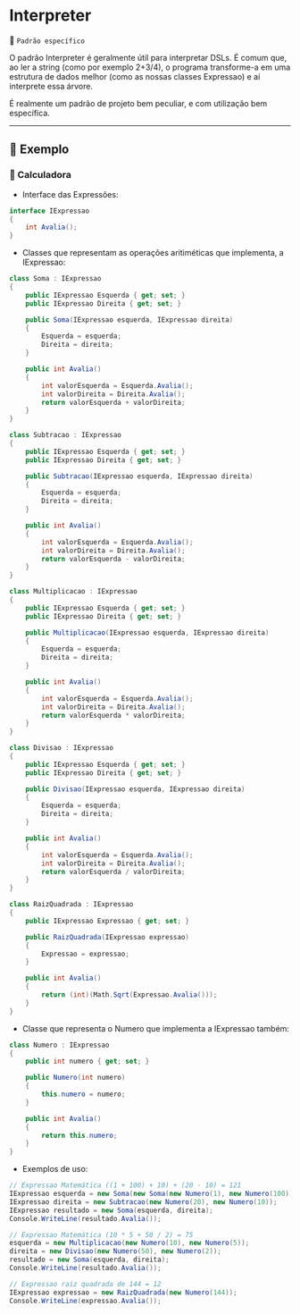 # Interpreter
📍 `Padrão específico`

O padrão Interpreter é geralmente útil para interpretar DSLs. É comum que, ao ler a string (como por exemplo 2+3/4), o programa transforme-a em uma estrutura de dados melhor (como as nossas classes Expressao) e aí interprete essa árvore.

É realmente um padrão de projeto bem peculiar, e com utilização bem específica.

---
## 📑 Exemplo 
### 🔹 Calculadora

+ Interface das Expressões:
```csharp
interface IExpressao
{
    int Avalia();
}
```

+ Classes que representam as operações aritiméticas que implementa, a IExpressao:
```csharp
class Soma : IExpressao
{
    public IExpressao Esquerda { get; set; }
    public IExpressao Direita { get; set; }

    public Soma(IExpressao esquerda, IExpressao direita)
    {
        Esquerda = esquerda;
        Direita = direita;
    }

    public int Avalia()
    {
        int valorEsquerda = Esquerda.Avalia();
        int valorDireita = Direita.Avalia();
        return valorEsquerda + valorDireita;
    }
}

class Subtracao : IExpressao
{
    public IExpressao Esquerda { get; set; }
    public IExpressao Direita { get; set; }

    public Subtracao(IExpressao esquerda, IExpressao direita)
    {
        Esquerda = esquerda;
        Direita = direita;
    }

    public int Avalia()
    {
        int valorEsquerda = Esquerda.Avalia();
        int valorDireita = Direita.Avalia();
        return valorEsquerda - valorDireita;
    }
}

class Multiplicacao : IExpressao
{
    public IExpressao Esquerda { get; set; }
    public IExpressao Direita { get; set; }

    public Multiplicacao(IExpressao esquerda, IExpressao direita)
    {
        Esquerda = esquerda;
        Direita = direita;
    }

    public int Avalia()
    {
        int valorEsquerda = Esquerda.Avalia();
        int valorDireita = Direita.Avalia();
        return valorEsquerda * valorDireita;
    }
}

class Divisao : IExpressao
{
    public IExpressao Esquerda { get; set; }
    public IExpressao Direita { get; set; }

    public Divisao(IExpressao esquerda, IExpressao direita)
    {
        Esquerda = esquerda;
        Direita = direita;
    }

    public int Avalia()
    {
        int valorEsquerda = Esquerda.Avalia();
        int valorDireita = Direita.Avalia();
        return valorEsquerda / valorDireita;
    }
}

class RaizQuadrada : IExpressao
{
    public IExpressao Expressao { get; set; }

    public RaizQuadrada(IExpressao expressao)
    {
        Expressao = expressao;
    }

    public int Avalia()
    {
        return (int)(Math.Sqrt(Expressao.Avalia()));
    }
}
```


+ Classe que representa o Numero que implementa a IExpressao também:
```csharp
class Numero : IExpressao
{
    public int numero { get; set; }

    public Numero(int numero)
    {
        this.numero = numero;
    }

    public int Avalia()
    {
        return this.numero;
    }
}
```

+ Exemplos de uso:
```csharp
// Expressao Matemática ((1 + 100) + 10) + (20 - 10) = 121
IExpressao esquerda = new Soma(new Soma(new Numero(1), new Numero(100)), new Numero(10));
IExpressao direita = new Subtracao(new Numero(20), new Numero(10));
IExpressao resultado = new Soma(esquerda, direita);
Console.WriteLine(resultado.Avalia());

// Expressao Matemática (10 * 5 + 50 / 2) = 75
esquerda = new Multiplicacao(new Numero(10), new Numero(5));
direita = new Divisao(new Numero(50), new Numero(2));
resultado = new Soma(esquerda, direita);
Console.WriteLine(resultado.Avalia());

// Expressao raiz quadrada de 144 = 12
IExpressao expressao = new RaizQuadrada(new Numero(144));
Console.WriteLine(expressao.Avalia());
```